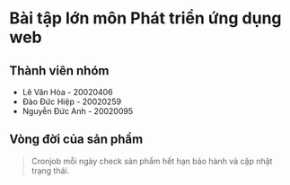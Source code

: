 # Bài tập lớn môn Phát triển ứng dụng web

## Thành viên nhóm

- Lê Văn Hòa - 20020406
- Đào Đức Hiệp - 20020259
- Nguyễn Đức Anh - 20020095

## Vòng đời của sản phẩm

> Cronjob mỗi ngày check sản phẩm hết hạn bảo hành và cập nhật trạng thái.

